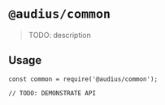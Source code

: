 # `@audius/common`

> TODO: description

## Usage

```
const common = require('@audius/common');

// TODO: DEMONSTRATE API
```
